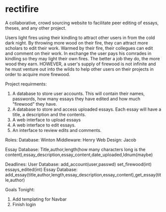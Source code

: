# rectifire
A collaborative, crowd sourcing website to facilitate peer editing of essays, theses, and any other project. 



Users light fires using their kindling to attract other users in from the cold dark night. By throwing more wood on their fire, they can attract more scholars to edit their work. Warmed by their fire, their collegues can edit and comment on their work. In exchange the user pays his comrades in kindling so they may light their own fires. The better a job they do, the more wood they earn. HOWEVER, a user's supply of firewood is not infinite and he must venture out into the wilds to help other users on their projects in order to acquire more firewood. 


Project requirments:
  1. A database to store user accounts. This will contain their names, passwords, how many essays they have edited and how much "firewood" they have. 
  2. A database to store and access uploaded essays. Each essay will have a title, a description and the contents.
  3. A web interface to upload essays
  4. A web interface to edit essays.
  4. An interface to review edits and comments.
  
Roles:
  Database: Winton
  Middleware: Henry
  Web Design: Jacob

Essay Database: Title,author,length(how many characters long is the content),essay_description,essay_content,date_uploaded,Idnum(maybe)

Deadlines:
  User Database: 
    add_account(user,passwd)
    set_firewood(int)
    essays_edited(int)
  Essay Database: 
    add_essay(title,author,length,essay_description,essay_content),get_essay(title,author)
    
Goals Tonight:
  1. Add templating for Navbar
  2. Finish login
